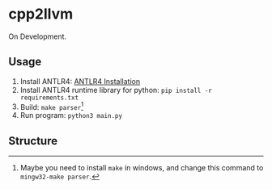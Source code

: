 # cpp2llvm

On Development.

## Usage

1. Install ANTLR4: [ANTLR4 Installation](https://github.com/antlr/antlr4/blob/master/doc/getting-started.md#installation)
2. Install ANTLR4 runtime library for python: `pip install -r requirements.txt`
3. Build: `make parser`[^1]
4. Run program: `python3 main.py`

[^1]: Maybe you need to install `make` in windows, and change this command to `mingw32-make parser`.

## Structure

